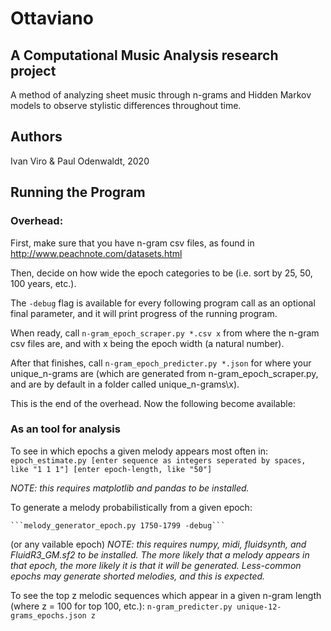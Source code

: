 # Ottaviano
## A Computational Music Analysis research project
A method of analyzing sheet music through n-grams and Hidden Markov models to observe stylistic differences 
throughout time.

## Authors
Ivan Viro & Paul Odenwaldt, 2020

## Running the Program

### Overhead:

First, make sure that you have n-gram csv files, as found
in http://www.peachnote.com/datasets.html

Then, decide on how wide the epoch categories to be (i.e. sort
by 25, 50, 100 years, etc.). 

The ```-debug``` flag is available for every following program call as 
an optional final parameter, and it will print progress of the 
running program.

When ready, call 
    ```n-gram_epoch_scraper.py *.csv x```
from where the n-gram csv files are,
and with x being the epoch width (a natural number).

After that finishes, call 
    ```n-gram_epoch_predicter.py *.json```
for where your unique_n-grams are (which are generated from n-gram_epoch_scraper.py, and are by default in a folder
called unique_n-grams\\x).

This is the end of the overhead. Now the following become available:

### As an tool for analysis
To see in which epochs a given melody appears most often in:
    ```epoch_estimate.py [enter sequence as integers seperated by spaces, like "1 1 1"]
    [enter epoch-length, like "50"]```

_NOTE: this requires matplotlib and pandas to be installed._


To generate a melody probabilistically from a given epoch:

    ```melody_generator_epoch.py 1750-1799 -debug``` 
(or any vailable epoch)
_NOTE: this requires numpy, midi, fluidsynth, and FluidR3_GM.sf2 to be installed.
The more likely that a melody appears in that epoch, the more
likely it is that it will be generated. Less-common epochs 
may generate shorted melodies, and this is expected._


To see the top z melodic sequences which appear in a given n-gram length (where z = 100 for top 100, etc.):
```n-gram_predicter.py unique-12-grams_epochs.json z```  
